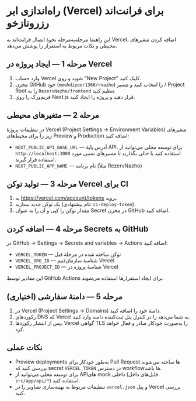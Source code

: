 # راه‌اندازی ابر (Vercel) برای فرانت‌اند رزرونازخو

این راهنما مرحله‌به‌مرحله نحوهٔ اتصال فرانت‌اند به Vercel، اضافه کردن متغیرهای محیطی و نکات مربوط به استقرار را پوشش می‌دهد.

مرحله 1 — ایجاد پروژه در Vercel
--------------------------------
1. وارد حساب Vercel شوید و روی "New Project" کلیک کنید.
2. مخزن GitHub خود (`mmehdipoor1366/rnazho`) را انتخاب کنید و مسیر / Project Root را به `RezervNazho/frontend` تنظیم کنید.
3. فریم‌ورک را روی Next.js قرار دهید و پروژه را ایجاد کنید.

مرحله 2 — متغیرهای محیطی
-------------------------
در تنظیمات پروژهٔ Vercel (Project Settings → Environment Variables) متغیرهای زیر را برای محیط‌های Preview و Production اضافه کنید:

- `NEXT_PUBLIC_API_BASE_URL` — آدرس پایهٔ API. برای توسعه محلی می‌توانید از `http://localhost:3000` استفاده کنید یا خالی بگذارید تا مسیرهای نسبی مورد استفاده قرار گیرند.
- `NEXT_PUBLIC_APP_NAME` — نام برنامه (مثلاً RezervNazho)

مرحله 3 — تولید توکن Vercel برای CI
----------------------------------
1. به https://vercel.com/account/tokens بروید.
2. یک توکن جدید بسازید (نام پیشنهادی: `ci-deploy-token`).
3. مقدار توکن را کپی و آن را به عنوان Secret در مخزن GitHub اضافه کنید.

مرحله 4 — اضافه کردن Secrets به GitHub
-------------------------------------
در GitHub → Settings → Secrets and variables → Actions اضافه کنید:

- `VERCEL_TOKEN` — توکن ساخته شده در مرحلهٔ قبل
- `VERCEL_ORG_ID` — شناسهٔ سازمان/تیم Vercel
- `VERCEL_PROJECT_ID` — شناسهٔ پروژه در Vercel

این مقادیر توسط GitHub Actions برای ایجاد استقرارها استفاده می‌شوند.

مرحله 5 — دامنهٔ سفارشی (اختیاری)
---------------------------------
1. در Vercel (Project Settings → Domains) دامنهٔ خود را اضافه کنید.
2. رکوردهای DNS که Vercel به شما می‌دهد را در کنترل پنل ثبت‌کننده دامنه وارد کنید.
3. پس از انتشار رکوردها، Vercel گواهی TLS را به‌صورت خودکار صادر و فعال خواهد کرد.

نکات عملی
---------
- Preview deployments به‌طور خودکار برای Pull Requestها ساخته می‌شوند. بررسی کنید که secret `VERCEL_TOKEN` در دسترس workflowها باشد.
- برای توسعه محلی می‌توانید از APIهای mock داخلی (فایل‌های داخل `src/app/api/*`) استفاده کنید.
- تنظیمات مربوط به بهینه‌سازی تصاویر را در `vercel.json` و پنل Vercel بررسی کنید.

